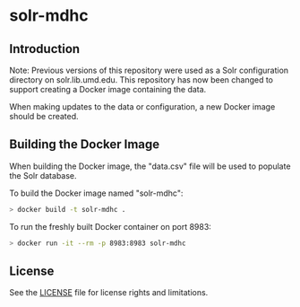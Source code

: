# solr-mdhc

## Introduction

Note: Previous versions of this repository were used as a Solr configuration
directory on solr.lib.umd.edu. This repository has now been changed to support
creating a Docker image containing the data.

When making updates to the data or configuration, a new Docker image should be
created.

## Building the Docker Image

When building the Docker image, the "data.csv" file will be used to populate the Solr database.

To build the Docker image named "solr-mdhc":

```bash
> docker build -t solr-mdhc .
```

To run the freshly built Docker container on port 8983:

```bash
> docker run -it --rm -p 8983:8983 solr-mdhc
```

## License

See the [LICENSE](LICENSE.txt) file for license rights and limitations.
